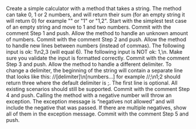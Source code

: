 Create a simple calculator with a method that takes a string.
The method can take 0, 1 or 2 numbers, and will return their sum (for an empty string it will return 0) for example "" or "1" or "1,2".
Start with the simplest test case of an empty string and move to 1 and two numbers.
Commit with the comment Step 1 and push.
Allow the method to handle an unknown amount of numbers. Commit with the comment Step 2 and push.
Allow the method to handle new lines between numbers (instead of commas).
The following input is ok: 1\n2,3 (will equal 6).
The following input is NOT ok: 1,\n.
Make sure you validate the input is formatted correctly.
Commit with the comment Step 3 and push.
Allow the method to handle a different delimiter.
To change a delimiter, the beginning of the string will contain a separate line that looks like this: //[delimiter]\n[numbers…] for example //;\n1;2 should return three where the default delimiter is ;.
The first line is optional. All existing scenarios should still be supported.
Commit with the comment Step 4 and push.
Calling the method with a negative number will throw an exception.
The exception message is “negatives not allowed” and will include the negative that was passed.
If there are multiple negatives, show all of them in the exception message.
Commit with the comment Step 5 and push.
